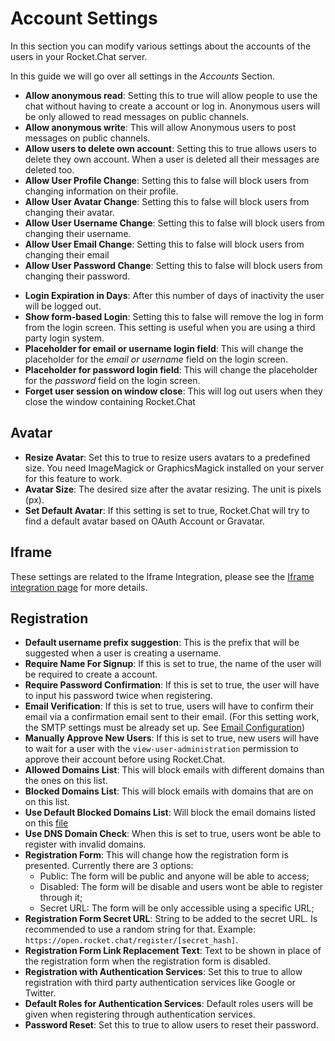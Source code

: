 # Account Settings

In this section you can modify various settings about the accounts of the users in your Rocket.Chat server.

In this guide we will go over all settings in the _Accounts_ Section.

- **Allow anonymous read**: Setting this to true will allow people to use the chat without having to create a account or log in. Anonymous users will be only allowed to read messages on public channels.
- **Allow anonymous write**: This will allow Anonymous users to post messages on public channels.
- **Allow users to delete own account**: Setting this to true allows users to delete they own account. When a user is deleted all their messages are deleted too.
- **Allow User Profile Change**: Setting this to false will block users from changing information on their profile.
- **Allow User Avatar Change**: Setting this to false will block users from changing their avatar.
- **Allow User Username Change**: Setting this to false will block users from changing their username.
- **Allow User Email Change**: Setting this to false will block users from changing their email
- **Allow User Password Change**: Setting this to false will block users from changing their password.

<!-- - __Custom Fields to Show in User Info__: link to dedicated custom field document -->

- **Login Expiration in Days**: After this number of days of inactivity the user will be logged out.
- **Show form-based Login**: Setting this to false will remove the log in form from the login screen. This setting is useful when you are using a third party login system.
- **Placeholder for email or username login field**: This will change the placeholder for the _email or username_ field on the login screen.
- **Placeholder for password login field**: This will change the placeholder for the _password_ field on the login screen.
- **Forget user session on window close**: This will log out users when they close the window containing Rocket.Chat

## Avatar

- **Resize Avatar**: Set this to true to resize users avatars to a predefined size. You need ImageMagick or GraphicsMagick installed on your server for this feature to work.
- **Avatar Size**: The desired size after the avatar resizing. The unit is pixels (px).
- **Set Default Avatar**: If this setting is set to true, Rocket.Chat will try to find a default avatar based on OAuth Account or Gravatar.

## Iframe

These settings are related to the Iframe Integration, please see the [Iframe integration page](../../developer-guides/iframe-integration) for more details.

## Registration

- **Default username prefix suggestion**: This is the prefix that will be suggested when a user is creating a username.
- **Require Name For Signup**: If this is set to true, the name of the user will be required to create a account.
- **Require Password Confirmation**: If this is set to true, the user will have to input his password twice when registering.
- **Email Verification**: If this is set to true, users will have to confirm their email via a confirmation email sent to their email. (For this setting work, the SMTP settings must be already set up. See [Email Configuration](../email/setup))
- **Manually Approve New Users**: If this is set to true, new users will have to wait for a user with the `view-user-administration` permission to approve their account before using Rocket.Chat.
- **Allowed Domains List**:  This will block emails with different domains than the ones on this list.
- **Blocked Domains List**:  This will block emails with domains that are on on this list.
- **Use Default Blocked Domains List**: Will block the email domains listed on this [file](https://github.com/RocketChat/Rocket.Chat/blob/develop/packages/rocketchat-lib/server/lib/defaultBlockedDomainsList.js)
- **Use DNS Domain Check**: When this is set to true, users wont be able to register with invalid domains.
- **Registration Form**: This will change how the registration form is presented. Currently there are 3 options:
    - Public: The form will be public and anyone will be able to access;
    - Disabled: The form will be disable and users wont be able to register through it;
    - Secret URL: The form will be only accessible using a specific URL;
- **Registration Form Secret URL**: String to be added to the secret URL. Is recommended to use a random string for that. Example: `https://open.rocket.chat/register/[secret_hash]`.
- **Registration Form Link Replacement Text**: Text to be shown in place of the registration form when the registration form is disabled.
- **Registration with Authentication Services**: Set this to true to allow registration with third party authentication services like Google or Twitter.
- **Default Roles for Authentication Services**: Default roles users will be given when registering through authentication services.
- **Password Reset**: Set this to true to allow users to reset their password.

<!--- __Custom Fields__ TODO: Create dedicated custom field document, since is a big topic -->
